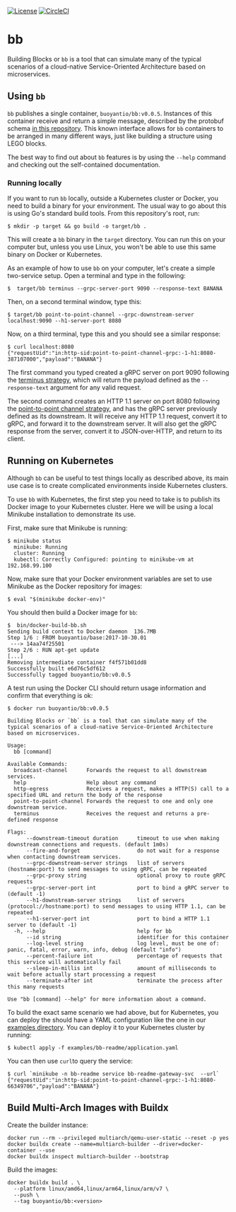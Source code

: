 [![License](https://img.shields.io/badge/License-Apache%202.0-blue.svg)](https://opensource.org/licenses/Apache-2.0)
[![CircleCI](https://circleci.com/gh/BuoyantIO/bb.svg?style=shield)](https://circleci.com/gh/BuoyantIO/bb)

# bb

Building Blocks or `bb` is a tool that can simulate many of the typical scenarios
of a cloud-native Service-Oriented Architecture based on microservices.

## Using `bb`
`bb` publishes a single container, `buoyantio/bb:v0.0.5`. Instances of this
container receive and return a simple message, described by the protobuf schema
[in this repository](api.proto). This known interface allows for `bb`
containers to be arranged in many different ways, just like building a structure
using LEGO blocks.

The best way to find out about `bb` features is by using the `--help` command and
checking out the self-contained documentation.

### Running locally
If you want to run `bb` locally, outside a Kubernetes cluster or Docker, you need
to build a binary for your environment. The usual way to go about this is using Go's
standard build tools. From this repository's root, run:

    $ mkdir -p target && go build -o target/bb .

This will create a `bb` binary in the `target` directory. You can run this on your
computer but, unless you use Linux, you won't be able to use this same binary on
Docker or Kubernetes.

As an example of how to use `bb` on your computer, let's create a simple two-service
setup. Open a terminal and type in the following:

    $  target/bb terminus --grpc-server-port 9090 --response-text BANANA

Then, on a second terminal window, type this:

    $ target/bb point-to-point-channel --grpc-downstream-server localhost:9090 --h1-server-port 8080

Now, on a third terminal, type this and you should see a similar response:

    $ curl localhost:8080
    {"requestUid":"in:http-sid:point-to-point-channel-grpc:-1-h1:8080-387107000","payload":"BANANA"}

The first command you typed created a gRPC server on port 9090 following the [terminus strategy](strategies/terminus.go),
which will return the payload defined as the `--response-text` argument for any valid request.

The second command creates an HTTP 1.1 server on port 8080 following the
[point-to-point channel strategy](strategies/point_to_point_channel.go), and has the gRPC server
previously defined as its downstream. It will receive any HTTP 1.1 request, convert it to gRPC,
and forward it to the downstream server. It will also get the gRPC response from the server, convert
it to JSON-over-HTTP, and return to its client.

## Running on Kubernetes
Although `bb` can be useful to test things locally as described above, its main use case is to create
complicated environments inside Kubernetes clusters.

To use `bb` with Kubernetes, the first step you need to take is to publish its Docker image to your
Kubernetes cluster. Here we will be using a local Minikube installation to demonstrate its use.

First, make sure that Minikube is running:

    $ minikube status
      minikube: Running
      cluster: Running
      kubectl: Correctly Configured: pointing to minikube-vm at 192.168.99.100

Now, make sure that your Docker environment variables are set to use Minikube as the Docker repository
for images:

    $ eval "$(minikube docker-env)"

You should then build a Docker image for `bb`:

    $  bin/docker-build-bb.sh
    Sending build context to Docker daemon  136.7MB
    Step 1/6 : FROM buoyantio/base:2017-10-30.01
     ---> 14aa74f25501
    Step 2/6 : RUN apt-get update
    [...]
    Removing intermediate container f4f571b01dd8
    Successfully built e6d76c5df612
    Successfully tagged buoyantio/bb:v0.0.5

A test run using the Docker CLI should return usage information and confirm that everything is ok:

    $ docker run buoyantio/bb:v0.0.5

    Building Blocks or `bb` is a tool that can simulate many of the typical scenarios of a cloud-native Service-Oriented Architecture based on microservices.

    Usage:
      bb [command]

    Available Commands:
      broadcast-channel      Forwards the request to all downstream services.
      help                   Help about any command
      http-egress            Receives a request, makes a HTTP(S) call to a specified URL and return the body of the response
      point-to-point-channel Forwards the request to one and only one downstream service.
      terminus               Receives the request and returns a pre-defined response

    Flags:
          --downstream-timeout duration      timeout to use when making downstream connections and requests. (default 1m0s)
          --fire-and-forget                  do not wait for a response when contacting downstream services.
          --grpc-downstream-server strings   list of servers (hostname:port) to send messages to using gRPC, can be repeated
          --grpc-proxy string                optional proxy to route gRPC requests
          --grpc-server-port int             port to bind a gRPC server to (default -1)
          --h1-downstream-server strings     list of servers (protocol://hostname:port) to send messages to using HTTP 1.1, can be repeated
          --h1-server-port int               port to bind a HTTP 1.1 server to (default -1)
      -h, --help                             help for bb
          --id string                        identifier for this container
          --log-level string                 log level, must be one of: panic, fatal, error, warn, info, debug (default "info")
          --percent-failure int              percentage of requests that this service will automatically fail
          --sleep-in-millis int              amount of milliseconds to wait before actually start processing a request
          --terminate-after int              terminate the process after this many requests

    Use "bb [command] --help" for more information about a command.

To build the exact same scenario we had above, but for Kubernetes, you can deploy the should have
a YAML configuration like the one in our [examples directory](examples). You can deploy it to your Kubernetes
cluster by running:

    $ kubectl apply -f examples/bb-readme/application.yaml

You can then use `curl`to query the service:

    $ curl `minikube -n bb-readme service bb-readme-gateway-svc  --url`
    {"requestUid":"in:http-sid:point-to-point-channel-grpc:-1-h1:8080-66349706","payload":"BANANA"}

## Build Multi-Arch Images with Buildx

Create the builder instance:

    docker run --rm --privileged multiarch/qemu-user-static --reset -p yes
    docker buildx create --name=multiarch-builder --driver=docker-container --use
    docker buildx inspect multiarch-builder --bootstrap

Build the images:

    docker buildx build . \
      --platform linux/amd64,linux/arm64,linux/arm/v7 \
      --push \
      --tag buoyantio/bb:<version>
